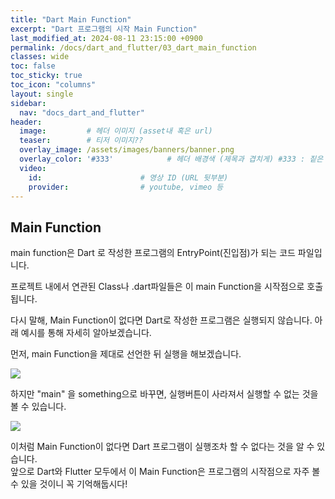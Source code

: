```yaml
---
title: "Dart Main Function"
excerpt: "Dart 프로그램의 시작 Main Function"
last_modified_at: 2024-08-11 23:15:00 +0900
permalink: /docs/dart_and_flutter/03_dart_main_function
classes: wide
toc: false
toc_sticky: true
toc_icon: "columns"
layout: single
sidebar:
  nav: "docs_dart_and_flutter"
header: 
  image:         # 헤더 이미지 (asset내 혹은 url)
  teaser:        # 티저 이미지??
  overlay_image: /assets/images/banners/banner.png
  overlay_color: '#333'            # 헤더 배경색 (제목과 겹치게) #333 : 짙은 회색 (필수)
  video:
    id:                      # 영상 ID (URL 뒷부분)
    provider:                # youtube, vimeo 등
---
```



## Main Function  

main function은 Dart 로 작성한 프로그램의 EntryPoint(진입점)가 되는 코드 파일입니다.  

프로젝트 내에서 연관된 Class나 .dart파일들은 이 main Function을 시작점으로 호출됩니다.  

다시 말해, Main Function이 없다면 Dart로 작성한 프로그램은 실행되지 않습니다. 아래 예시를 통해 자세히 알아보겠습니다.  

먼저, main Function을 제대로 선언한 뒤 실행을 해보겠습니다.  


![](/assets/images/20240121_003_001.png)


하지만 "main" 을 something으로 바꾸면, 실행버튼이 사라져서 실행할 수 없는 것을 볼 수 있습니다.  

![](/assets/images/20240121_003_002.png)

이처럼 Main Function이 없다면 Dart 프로그램이 실행조차 할 수 없다는 것을 알 수 있습니다.   
앞으로 Dart와 Flutter 모두에서 이 Main Function은 프로그램의 시작점으로 자주 볼 수 있을 것이니 꼭 기억해둡시다!  
